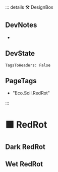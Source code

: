 ::: details 🛠 <dev>DesignBox</dev>

## DevNotes

-

## DevState

`TagsToHeaders: False`


<h2>PageTags</h2>

- "Eco.Soil.RedRot"

:::

# 🟩  <eco>RedRot</eco>


## Dark RedRot

## Wet RedRot